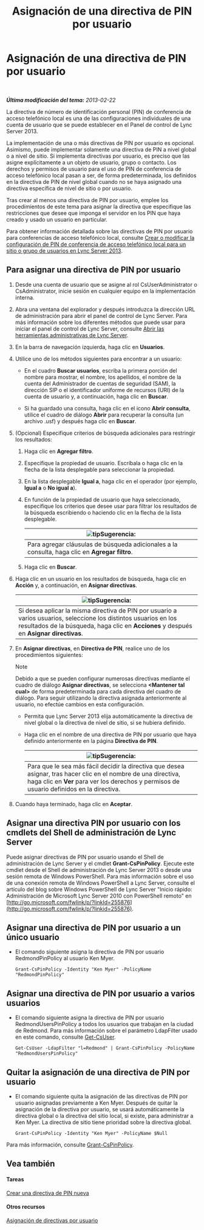﻿---
title: Asignación de una directiva de PIN por usuario
TOCTitle: Asignación de una directiva de PIN por usuario
ms:assetid: d8211c64-0b63-4193-a074-673da7d14287
ms:mtpsurl: https://technet.microsoft.com/es-es/library/Gg182594(v=OCS.15)
ms:contentKeyID: 48276843
ms.date: 01/07/2017
mtps_version: v=OCS.15
ms.translationtype: HT
---

# Asignación de una directiva de PIN por usuario

 

_**Última modificación del tema:** 2013-02-22_

La directiva de número de identificación personal (PIN) de conferencia de acceso telefónico local es una de las configuraciones individuales de una cuenta de usuario que se puede establecer en el Panel de control de Lync Server 2013.

La implementación de una o más directivas de PIN por usuario es opcional. Asimismo, puede implementar solamente una directiva de PIN a nivel global o a nivel de sitio. Si implementa directivas por usuario, es preciso que las asigne explícitamente a un objeto de usuario, grupo o contacto. Los derechos y permisos de usuario para el uso de PIN de conferencia de acceso telefónico local pasan a ser, de forma predeterminada, los definidos en la directiva de PIN de nivel global cuando no se haya asignado una directiva específica de nivel de sitio o por usuario.

Tras crear al menos una directiva de PIN por usuario, emplee los procedimientos de este tema para asignar la directiva que especifique las restricciones que desee que imponga el servidor en los PIN que haya creado y usado un usuario en particular.

Para obtener información detallada sobre las directivas de PIN por usuario para conferencias de acceso telefónico local, consulte [Crear o modificar la configuración de PIN de conferencia de acceso telefónico local para un sitio o grupo de usuarios en Lync Server 2013](lync-server-2013-create-or-modify-dial-in-conferencing-pin-settings-for-a-site-or-group-of-users.md).

## Para asignar una directiva de PIN por usuario

1.  Desde una cuenta de usuario que se asigne al rol CsUserAdministrator o CsAdministrator, inicie sesión en cualquier equipo en la implementación interna.

2.  Abra una ventana del explorador y después introduzca la dirección URL de administración para abrir el panel de control de Lync Server. Para más información sobre los diferentes métodos que puede usar para iniciar el panel de control de Lync Server, consulte [Abrir las herramientas administrativas de Lync Server](lync-server-2013-open-lync-server-administrative-tools.md).

3.  En la barra de navegación izquierda, haga clic en **Usuarios**.

4.  Utilice uno de los métodos siguientes para encontrar a un usuario:
    
      - En el cuadro **Buscar usuarios**, escriba la primera porción del nombre para mostrar, el nombre, los apellidos, el nombre de la cuenta del Administrador de cuentas de seguridad (SAM), la dirección SIP o el identificador uniforme de recursos (URI) de la cuenta de usuario y, a continuación, haga clic en **Buscar**.
    
      - Si ha guardado una consulta, haga clic en el icono **Abrir consulta**, utilice el cuadro de diálogo **Abrir** para recuperar la consulta (un archivo .usf) y después haga clic en **Buscar**.

5.  (Opcional) Especifique criterios de búsqueda adicionales para restringir los resultados:
    
    1.  Haga clic en **Agregar filtro**.
    
    2.  Especifique la propiedad de usuario. Escríbala o haga clic en la flecha de la lista desplegable para seleccionar la propiedad.
    
    3.  En la lista desplegable **Igual a**, haga clic en el operador (por ejemplo, **Igual a** o **No igual a**).
    
    4.  En función de la propiedad de usuario que haya seleccionado, especifique los criterios que desee usar para filtrar los resultados de la búsqueda escribiendo o haciendo clic en la flecha de la lista desplegable.
        
        <table>
        <thead>
        <tr class="header">
        <th><img src="images/JJ205319.tip(OCS.15).gif" title="tip" alt="tip" />Sugerencia:</th>
        </tr>
        </thead>
        <tbody>
        <tr class="odd">
        <td>Para agregar cláusulas de búsqueda adicionales a la consulta, haga clic en <strong>Agregar filtro</strong>.</td>
        </tr>
        </tbody>
        </table>
    
    5.  Haga clic en **Buscar**.

6.  Haga clic en un usuario en los resultados de búsqueda, haga clic en **Acción** y, a continuación, en **Asignar directivas**.
    
    <table>
    <thead>
    <tr class="header">
    <th><img src="images/JJ205319.tip(OCS.15).gif" title="tip" alt="tip" />Sugerencia:</th>
    </tr>
    </thead>
    <tbody>
    <tr class="odd">
    <td>Si desea aplicar la misma directiva de PIN por usuario a varios usuarios, seleccione los distintos usuarios en los resultados de la búsqueda, haga clic en <strong>Acciones</strong> y después en <strong>Asignar directivas</strong>.</td>
    </tr>
    </tbody>
    </table>


7.  En **Asignar directivas**, en **Directiva de PIN**, realice uno de los procedimientos siguientes:
    

    > [!NOTE]
    > Debido a que se pueden configurar numerosas directivas mediante el cuadro de diálogo <STRONG>Asignar directivas</STRONG>, se selecciona <STRONG>&lt;Mantener tal cual&gt;</STRONG> de forma predeterminada para cada directiva del cuadro de diálogo. Para seguir utilizando la directiva asignada anteriormente al usuario, no efectúe cambios en esta configuración.

    
      - Permita que Lync Server 2013 elija automáticamente la directiva de nivel global o la directiva de nivel de sitio, si se hubiera definido.
    
      - Haga clic en el nombre de una directiva de PIN por usuario que haya definido anteriormente en la página **Directiva de PIN**.
        
        <table>
        <thead>
        <tr class="header">
        <th><img src="images/JJ205319.tip(OCS.15).gif" title="tip" alt="tip" />Sugerencia:</th>
        </tr>
        </thead>
        <tbody>
        <tr class="odd">
        <td>Para que le sea más fácil decidir la directiva que desea asignar, tras hacer clic en el nombre de una directiva, haga clic en <strong>Ver</strong> para ver los derechos y permisos de usuario definidos en la directiva.</td>
        </tr>
        </tbody>
        </table>


8.  Cuando haya terminado, haga clic en **Aceptar**.

## Asignar una directiva PIN por usuario con los cmdlets del Shell de administración de Lync Server

Puede asignar directivas de PIN por usuario usando el Shell de administración de Lync Server y el cmdlet **Grant-CsPinPolicy**. Ejecute este cmdlet desde el Shell de administración de Lync Server 2013 o desde una sesión remota de Windows PowerShell. Para más información sobre el uso de una conexión remota de Windows PowerShell a Lync Server, consulte el artículo del blog sobre Windows PowerShell de Lync Server "Inicio rápido: Administración de Microsoft Lync Server 2010 con PowerShell remoto" en [http://go.microsoft.com/fwlink/p/?linkId=255876](http://go.microsoft.com/fwlink/p/?linkid=255876).

## Asignar una directiva de PIN por usuario a un único usuario

  - El comando siguiente asigna la directiva de PIN por usuario RedmondPinPolicy al usuario Ken Myer.
    
        Grant-CsPinPolicy -Identity "Ken Myer" -PolicyName "RedmondPinPolicy"

## Asignar una directiva de PIN por usuario a varios usuarios

  - El comando siguiente asigna la directiva de PIN por usuario RedmondUsersPinPolicy a todos los usuarios que trabajan en la ciudad de Redmond. Para más información sobre el parámetro LdapFilter usado en este comando, consulte [Get-CsUser](https://docs.microsoft.com/en-us/powershell/module/skype/Get-CsUser).
    
        Get-CsUser -LdapFilter "l=Redmond" | Grant-CsPinPolicy -PolicyName "RedmondUsersPinPolicy"

## Quitar la asignación de una directiva de PIN por usuario

  - El comando siguiente quita la asignación de las directivas de PIN por usuario asignadas previamente a Ken Myer. Después de quitar la asignación de la directiva por usuario, se usará automáticamente la directiva global o la directiva del sitio local, si existe, para administrar a Ken Myer. La directiva de sitio tiene prioridad sobre la directiva global.
    
        Grant-CsPinPolicy -Identity "Ken Myer" -PolicyName $Null

Para más información, consulte [Grant-CsPinPolicy](https://docs.microsoft.com/en-us/powershell/module/skype/Grant-CsPinPolicy).

## Vea también

#### Tareas

[Crear una directiva de PIN nueva](lync-server-2013-create-a-new-pin-policy.md)  

#### Otros recursos

[Asignación de directivas por usuario](lync-server-2013-assigning-per-user-policies.md)

